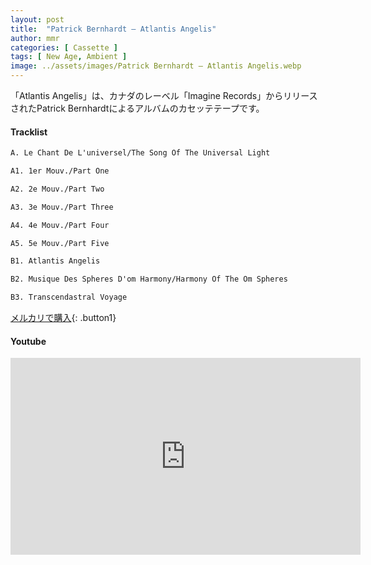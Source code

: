 ```yaml
---
layout: post
title:  "Patrick Bernhardt – Atlantis Angelis"
author: mmr
categories: [ Cassette ]
tags: [ New Age, Ambient ]
image: ../assets/images/Patrick Bernhardt – Atlantis Angelis.webp
---
```


「Atlantis Angelis」は、カナダのレーベル「Imagine Records」からリリースされたPatrick Bernhardtによるアルバムのカセッテテープです。


#### Tracklist
```md
A. Le Chant De L'universel/The Song Of The Universal Light

A1. 1er Mouv./Part One

A2. 2e Mouv./Part Two

A3. 3e Mouv./Part Three

A4. 4e Mouv./Part Four

A5. 5e Mouv./Part Five

B1. Atlantis Angelis

B2. Musique Des Spheres D'om Harmony/Harmony Of The Om Spheres

B3. Transcendastral Voyage
```

[メルカリで購入](https://jp.mercari.com/item/m83639772653?afid=6142608987){: .button1}

#### Youtube
<iframe width="560" height="315" src="https://www.youtube.com/embed/rz-WzRuR0dY?si=VYZ5pxbQVXQFHNrs" title="YouTube video player" frameborder="0" allow="accelerometer; autoplay; clipboard-write; encrypted-media; gyroscope; picture-in-picture; web-share" referrerpolicy="strict-origin-when-cross-origin" allowfullscreen></iframe>